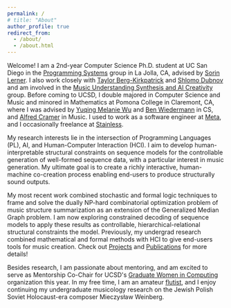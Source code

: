 ```yaml
---
permalink: /
# title: "About"
author_profile: true
redirect_from: 
  - /about/
  - /about.html
---
```


Welcome! I am a 2nd-year Computer Science Ph.D. student at UC San Diego in the [Programming Systems](https://cseweb.ucsd.edu/groups/progsys/) group in La Jolla, CA, advised by [Sorin Lerner](https://cseweb.ucsd.edu/~lerner/). I also work closely with [Taylor Berg-Kirkpatrick](https://cseweb.ucsd.edu/~tberg/) and [Shlomo Dubnov](http://shlomodubnov.wikidot.com/about) and am involved in the [Music Understanding Synthesis and AI Creativity](https://ucsd-musaic.github.io/) group. Before coming to UCSD, I double majored in Computer Science and Music and minored in Mathematics at Pomona College in Claremont, CA, where I was advised by [Yuqing Melanie Wu](https://www.pomona.edu/directory/people/yuqing-melanie-wu) and [Ben Wiedermann](https://www.cs.hmc.edu/~benw/) in CS, and [Alfred Cramer](https://www.pomona.edu/directory/people/alfred-cramer) in Music. I used to work as a software engineer at [Meta](https://about.meta.com/), and I occasionally freelance at [Stainless](https://www.stainlessapi.com).

My research interests lie in the intersection of Programming Languages (PL), AI, and Human-Computer Interaction (HCI). I aim to develop human-interpretable structural constraints on sequence models for the controllable generation of well-formed sequence data, with a particular interest in music generation. My ultimate goal is to create a richly interactive, human-machine co-creation process enabling end-users to produce structurally sound outputs.

My most recent work combined stochastic and formal logic techniques to frame and solve the dually NP-hard combinatorial optimization problem of music structure summarization as an extension of the Generalized Median Graph problem. I am now exploring constrained decoding of sequence models to apply these results as controllable, hierarchical-relational structural constraints the model. Previously, my undergrad research combined mathematical and formal methods with HCI to give end-users tools for music creation. Check out [Projects](projects/) and [Publications](publications/) for more details!

Besides research, I am passionate about mentoring, and am excited to serve as Mentorship Co-Chair for UCSD's [Graduate Women in Computing](https://gradwic.ucsd.edu/) organization this year. In my free time, I am an amateur [flutist](https://www.youtube.com/@ilanashapiroflute), and I enjoy continuing my undergraduate musicology research on the Jewish Polish Soviet Holocaust-era composer Mieczysław Weinberg.